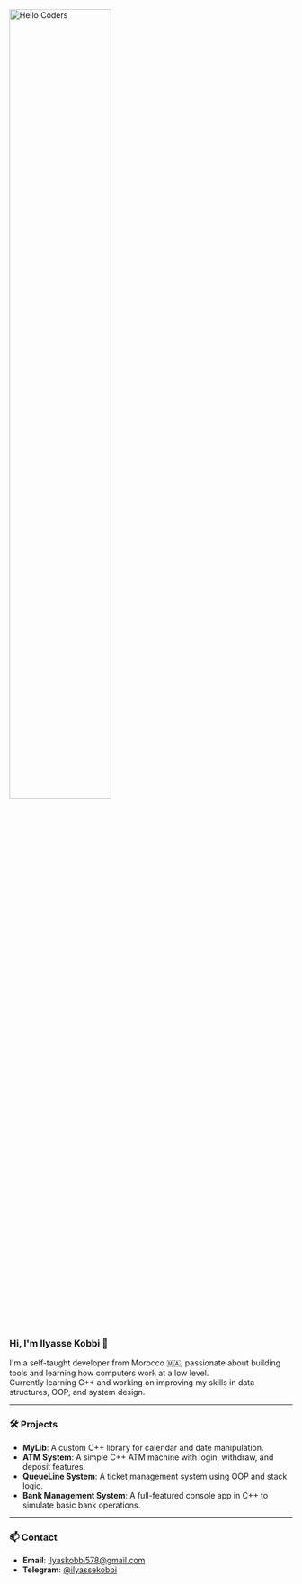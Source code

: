 <img src="https://raw.githubusercontent.com/SP-XD/SP-XD/main/images/hellocoders_rounded.gif" width="60%" alt="Hello Coders"/>

### Hi, I'm Ilyasse Kobbi 👋

I'm a self-taught developer from Morocco 🇲🇦, passionate about building tools and learning how computers work at a low level.  
Currently learning C++ and working on improving my skills in data structures, OOP, and system design.

---

### 🛠 Projects
- **MyLib**: A custom C++ library for calendar and date manipulation.
- **ATM System**: A simple C++ ATM machine with login, withdraw, and deposit features.
- **QueueLine System**: A ticket management system using OOP and stack logic.
- **Bank Management System**: A full-featured console app in C++ to simulate basic bank operations.

---

### 📫 Contact
- **Email**: ilyaskobbi578@gmail.com  
- **Telegram**: [@ilyassekobbi](https://t.me/ilyassekobbi)
